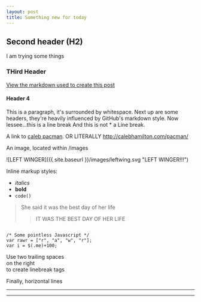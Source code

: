 ```yaml
---
layout: post
title: Something new for today
---
```


## Second header (H2)

I am trying some things

### THird Header

[View the markdown used to create this post](https://raw.githubusercontent.com/caleb542/caleb542.github.io/master/_posts/2016-3-2-Tomorrow.md)

#### Header 4

This is a paragraph, it's surrounded by whitespace. Next up are some headers, they're heavily influenced by GitHub's markdown style.  Now lessee...this is a line break  And this is not * a Line break.





A link to [caleb pacman](http://calebhamilton.com/pacman). OR LITERALLY  <http://calebhamilton.com/pacman/>

An image, located within /images

![LEFT WINGER]({{ site.baseurl }}/images/leftwing.svg "LEFT WINGER!!!")

Inline markup styles:

- _italics_
- **bold**
- `code()`

> She said it was the best day of her life
>> IT WAS THE BEST DAY OF HER LIFE


```CODE:

/* Some pointless Javascript */
var rawr = ["r", "a", "w", "r"];
var i = $(.me)+100;
```

Use two trailing spaces  
on the right  
to create linebreak tags  

Finally, horizontal lines

----
****

